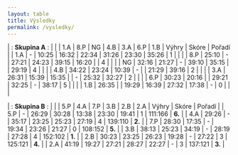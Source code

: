 ```yaml
---
layout: table
title: Výsledky
permalink: /vysledky/
---
```


| : **Skupina A** : |
|     | 1.A   | 8.P   | NG    | 4.B   | 3.A   | 6.P   | 1.B   | Výhry | Skóre  | Pořadí |
| 1.A | -     | 10:25 | 16:32 | 22:34 | 31:26 | 23:30 | 35:26 | 1     |        |        |
| 8.P | 25:10 | -     | 27:21 | 24:23 | 39:15 | 16:20 |       | 4     |        |        |
| NG  | 32:16 | 21:27 | -     | 39:10 | 35:15 |       | 29:19 | 4     |        |        |
| 4.B | 34:22 | 23:24 | 10:39 | -     |       | 21:29 | 39:16 | 2     |        |        |
| 3.A | 26:31 | 15:39 | 15:35 |       | -     | 25:32 | 32:27 | 2     |        |        |
| 6.P | 30:23 | 20:16 |       | 29:21 | 32:25 | -     | 38:17 | 5     |        |        |
| 1.B | 26:35 |       | 19:29 | 16:39 | 27:32 | 17:38 | -     | 0     |        |        |

| : **Skupina B** : |
|     | 5.P   | 4.A   | 7.P   | 3.B   | 2.B   | 2.A   | Výhry | Skóre   | Pořadí |
| 5.P | -     | 26:29 | 30:28 | 13:38 | 23:30 | 19:41 | 1     | 111:166 | **6.** |
| 4.A | 29:26 | -     | 35:17 | 23:25 | 25:23 | 27:19 | 4     | 139:110 | **2.** |
| 7.P | 28:30 | 17:35 | -     | 19:34 | 23:26 | 21:27 | 0     | 108:152 | **5.** |
| 3.B | 38:13 | 25:23 | 34:19 | -     | 28:19 | 27:28 | 4     | 152:102 | **1.** |
| 2.B | 30:23 | 23:25 | 26:23 | 19:28 | -     | 27:22 | 3     | 125:121 | **4.** |
| 2.A | 41:19 | 19:27 | 27:21 | 28:27 | 22:27 | -     | 3     | 137:121 | **3.** |